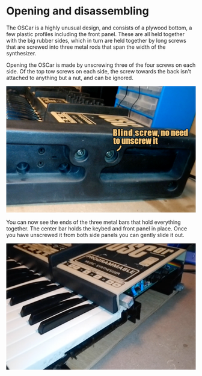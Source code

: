 # Opening and disassembling

The OSCar is a highly unusual design, and consists of a plywood bottom,
a few plastic profiles including the front panel.
These are all held together with the big rubber sides,
which in turn are held together by long screws that are screwed into three metal rods that span the width of the synthesizer.

Opening the OSCar is made by unscrewing three of the four screws on each side. Of the top tow screws on each side, the screw towards the back isn't attached to anything but a nut, and can be ignored.

![Right side end](images/right-side-end.png "The screws towards the back of the two top screws isn't attached to anything but a nut, so don't unscrew it.")

You can now see the ends of the three metal bars that hold everything together. The center bar holds the keybed and front panel in place. Once you have unscrewed it from both side panels you can gently slide it out.

![Right side open](images/right-side-open.png "The central bar holds the keybed and the front panel in place, when screwed in.")
